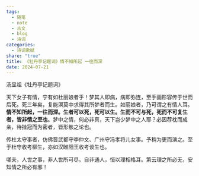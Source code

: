 ```yaml
---
tags:
  - 随笔
  - note
  - 古文
  - blog
  - 诗词
categories:
  - 诗词歌赋
share: "true"
title: 《牡丹亭记题词》情不知所起 一往而深
date: 2024-07-21
---
```


汤显祖《牡丹亭记题词》

天下女子有情，宁有如杜丽娘者乎！梦其人即病，病即弥连，至手画形容传于世而后死。死三年矣，复能溟莫中求得其所梦者而生。如丽娘者，乃可谓之有情人耳。**情不知所起，一往而深。生者可以死，死可以生。生而不可与死，死而不可复生者，皆非情之至也**。梦中之情，何必非真，天下岂少梦中之人耶？必因荐枕而成亲，待挂冠而为密者，皆形骸之论也。

传杜太守事者，仿佛晋武都守李仲文、广州守冯孝将儿女事。予稍为更而演之。至于杜守收考柳生，亦如汉睢阳王收考谈生也。

嗟夫，人世之事，非人世所可尽。自非通人，恒以理相格耳。第云理之所必无，安知情之所必有邪！
